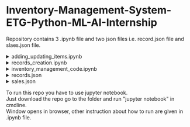 # Inventory-Management-System-ETG-Python-ML-AI-Internship

Repository contains 3 .ipynb file and two json files i.e. record.json file and slaes.json file.

<details>
           <summary>adding_updating_items.ipynb</summary>
           <p>          To be just used by admin of inventory for adding and updating products in inventory</p>
</details>
<details>
           <summary>records_creation.ipynb</summary>
           <p>          First creatiopn of record.json is done in this file </p>
</details>
<details>
           <summary>inventory_management_code.ipynb</summary>
           <p>          Actual code for inventory and sales when customer buy a productit shows the product bought and total bill of that customer</p>
</details>
<details>
           <summary>records.json</summary>
           <p>          Inventory of products available in shop are here</p>
</details>
<details>
           <summary>sales.json</summary>
           <p>       Quantity of products sole and totatl revenue is here</p>
</details>

To run this repo you have to use jupyter notebook.<br/>
Just download the repo go to the folder and run "jupyter notebook" in cmdline.<br/>
Window opens in browser, other instruction about how to run are given in .ipynb file. <br/>
